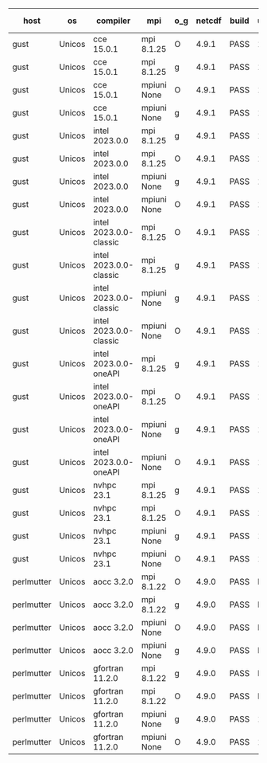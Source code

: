 

| host     | os       | compiler                              | mpi                      | o_g        | netcdf        | build       | u_pass          | u_fail          | s_pass            | s_fail            | e_pass             | e_fail             | nuopc_pass       | nuopc_fail       | artifacts link          |
|----------|----------|---------------------------------------|--------------------------|------------|---------------|-------------|-----------------|-----------------|-------------------|-------------------|--------------------|--------------------|------------------|------------------|-------------------------|
| gust | Unicos | cce 15.0.1 | mpi 8.1.25  | O | 4.9.1  | PASS | 13846 | 78 | 49 | 0 | 80 | 0 | 51 | 1 | <a href="https://github.com/esmf-org/esmf-test-artifacts/tree/015a602e57779c7f2712693a9df717fe40bab186/feature_state-intent-internal/cce/15.0.1/O/mpi/8.1.25" target="_blank">015a602</a> | 
| gust | Unicos | cce 15.0.1 | mpi 8.1.25  | g | 4.9.1  | PASS | 13848 | 76 | 49 | 0 | 80 | 0 | 51 | 1 | <a href="https://github.com/esmf-org/esmf-test-artifacts/tree/ab74426693f3871fb7e234a718c184a19bdfd674/feature_state-intent-internal/cce/15.0.1/g/mpi/8.1.25" target="_blank">ab74426</a> | 
| gust | Unicos | cce 15.0.1 | mpiuni None  | O | 4.9.1  | PASS | 12262 | 78 | 8 | 0 | 43 | 0 | None | None | <a href="https://github.com/esmf-org/esmf-test-artifacts/tree/abf483870e8ec23a633a052f82c437fa364ca7d3/feature_state-intent-internal/cce/15.0.1/O/mpiuni/None" target="_blank">abf4838</a> | 
| gust | Unicos | cce 15.0.1 | mpiuni None  | g | 4.9.1  | PASS | 12264 | 76 | 8 | 0 | 43 | 0 | None | None | <a href="https://github.com/esmf-org/esmf-test-artifacts/tree/cd46cf4a411f092ef9c5196a0aba693c3b29eb8e/feature_state-intent-internal/cce/15.0.1/g/mpiuni/None" target="_blank">cd46cf4</a> | 
| gust | Unicos | intel 2023.0.0 | mpi 8.1.25  | g | 4.9.1  | PASS | 13924 | 0 | 49 | 0 | 80 | 0 | 52 | 0 | <a href="https://github.com/esmf-org/esmf-test-artifacts/tree/f99436c7c136e52cc798e6606e35cb5da6b1e231/feature_state-intent-internal/intel/2023.0.0/g/mpi/8.1.25" target="_blank">f99436c</a> | 
| gust | Unicos | intel 2023.0.0 | mpi 8.1.25  | O | 4.9.1  | PASS | 13924 | 0 | 49 | 0 | 80 | 0 | 52 | 0 | <a href="https://github.com/esmf-org/esmf-test-artifacts/tree/e3f70f916a05599be56e57a7f48b256d2347afbf/feature_state-intent-internal/intel/2023.0.0/O/mpi/8.1.25" target="_blank">e3f70f9</a> | 
| gust | Unicos | intel 2023.0.0 | mpiuni None  | g | 4.9.1  | PASS | 12340 | 0 | 8 | 0 | 43 | 0 | None | None | <a href="https://github.com/esmf-org/esmf-test-artifacts/tree/2a0e87bb4fd9faac7271c99a2b9bc49d74d529f1/feature_state-intent-internal/intel/2023.0.0/g/mpiuni/None" target="_blank">2a0e87b</a> | 
| gust | Unicos | intel 2023.0.0 | mpiuni None  | O | 4.9.1  | PASS | 12340 | 0 | 8 | 0 | 43 | 0 | None | None | <a href="https://github.com/esmf-org/esmf-test-artifacts/tree/0479a7ca67ce857ceb6820c19e4e5312a88e6d5b/feature_state-intent-internal/intel/2023.0.0/O/mpiuni/None" target="_blank">0479a7c</a> | 
| gust | Unicos | intel 2023.0.0-classic | mpi 8.1.25  | O | 4.9.1  | PASS | 13924 | 0 | 49 | 0 | 80 | 0 | 52 | 0 | <a href="https://github.com/esmf-org/esmf-test-artifacts/tree/79944c8fb29ea9bb4b0b8c9d0a3b176fa22ce4c7/feature_state-intent-internal/intel/2023.0.0-classic/O/mpi/8.1.25" target="_blank">79944c8</a> | 
| gust | Unicos | intel 2023.0.0-classic | mpi 8.1.25  | g | 4.9.1  | PASS | 13924 | 0 | 49 | 0 | 80 | 0 | 52 | 0 | <a href="https://github.com/esmf-org/esmf-test-artifacts/tree/8698e811d34962c2c870b206780f5e1708afa5be/feature_state-intent-internal/intel/2023.0.0-classic/g/mpi/8.1.25" target="_blank">8698e81</a> | 
| gust | Unicos | intel 2023.0.0-classic | mpiuni None  | g | 4.9.1  | PASS | 12340 | 0 | 8 | 0 | 43 | 0 | None | None | <a href="https://github.com/esmf-org/esmf-test-artifacts/tree/e7745822b16d95135b69b2ed04b555da848d0152/feature_state-intent-internal/intel/2023.0.0-classic/g/mpiuni/None" target="_blank">e774582</a> | 
| gust | Unicos | intel 2023.0.0-classic | mpiuni None  | O | 4.9.1  | PASS | 12340 | 0 | 8 | 0 | 43 | 0 | None | None | <a href="https://github.com/esmf-org/esmf-test-artifacts/tree/358d0e93a2bcde7704fd56a2e2eacce568a14b7f/feature_state-intent-internal/intel/2023.0.0-classic/O/mpiuni/None" target="_blank">358d0e9</a> | 
| gust | Unicos | intel 2023.0.0-oneAPI | mpi 8.1.25  | g | 4.9.1  | PASS | 13924 | 0 | 49 | 0 | 80 | 0 | 49 | 3 | <a href="https://github.com/esmf-org/esmf-test-artifacts/tree/481e2fdf51f4d9fc1e2511bee23bc12498013768/feature_state-intent-internal/intel/2023.0.0-oneAPI/g/mpi/8.1.25" target="_blank">481e2fd</a> | 
| gust | Unicos | intel 2023.0.0-oneAPI | mpi 8.1.25  | O | 4.9.1  | PASS | 13924 | 0 | 48 | 1 | 80 | 0 | 40 | 12 | <a href="https://github.com/esmf-org/esmf-test-artifacts/tree/14f2b45d9f18d72fd640327157a5207e7f9d57e9/feature_state-intent-internal/intel/2023.0.0-oneAPI/O/mpi/8.1.25" target="_blank">14f2b45</a> | 
| gust | Unicos | intel 2023.0.0-oneAPI | mpiuni None  | g | 4.9.1  | PASS | 12340 | 0 | 8 | 0 | 43 | 0 | None | None | <a href="https://github.com/esmf-org/esmf-test-artifacts/tree/cfa78bebbb403cabc0c34c165349329455162d95/feature_state-intent-internal/intel/2023.0.0-oneAPI/g/mpiuni/None" target="_blank">cfa78be</a> | 
| gust | Unicos | intel 2023.0.0-oneAPI | mpiuni None  | O | 4.9.1  | PASS | 12340 | 0 | 8 | 0 | 43 | 0 | None | None | <a href="https://github.com/esmf-org/esmf-test-artifacts/tree/bdbc4430014c6e4b3a99d0afa06e3c6160b96a33/feature_state-intent-internal/intel/2023.0.0-oneAPI/O/mpiuni/None" target="_blank">bdbc443</a> | 
| gust | Unicos | nvhpc 23.1 | mpi 8.1.25  | g | 4.9.1  | PASS | 13875 | 49 | 47 | 2 | 78 | 2 | 45 | 7 | <a href="https://github.com/esmf-org/esmf-test-artifacts/tree/e6103006a87fb312796b383dd774ad0ccef00bb8/feature_state-intent-internal/nvhpc/23.1/g/mpi/8.1.25" target="_blank">e610300</a> | 
| gust | Unicos | nvhpc 23.1 | mpi 8.1.25  | O | 4.9.1  | PASS | 13921 | 3 | 49 | 0 | 80 | 0 | 45 | 7 | <a href="https://github.com/esmf-org/esmf-test-artifacts/tree/d26c0c6ee9ead9177626f9573a362a949034f17f/feature_state-intent-internal/nvhpc/23.1/O/mpi/8.1.25" target="_blank">d26c0c6</a> | 
| gust | Unicos | nvhpc 23.1 | mpiuni None  | g | 4.9.1  | PASS | 12340 | 0 | 6 | 2 | 43 | 0 | None | None | <a href="https://github.com/esmf-org/esmf-test-artifacts/tree/5f2be6b7063d8254bd0ebe73b95529db66d4fbb3/feature_state-intent-internal/nvhpc/23.1/g/mpiuni/None" target="_blank">5f2be6b</a> | 
| gust | Unicos | nvhpc 23.1 | mpiuni None  | O | 4.9.1  | PASS | 12338 | 2 | 8 | 0 | 43 | 0 | None | None | <a href="https://github.com/esmf-org/esmf-test-artifacts/tree/c0a76cdfd6318b17d5e2a0428d94201da3efe924/feature_state-intent-internal/nvhpc/23.1/O/mpiuni/None" target="_blank">c0a76cd</a> | 
| perlmutter | Unicos | aocc 3.2.0 | mpi 8.1.22  | O | 4.9.0  | PASS | None | None | None | None | None | None | None | None | <a href="https://github.com/esmf-org/esmf-test-artifacts/tree/7fae701156c7b122551c9193f56620a6e5368867/feature_state-intent-internal/aocc/3.2.0/O/mpi/8.1.22" target="_blank">7fae701</a> | 
| perlmutter | Unicos | aocc 3.2.0 | mpi 8.1.22  | g | 4.9.0  | PASS | None | None | None | None | None | None | 45 | 7 | <a href="https://github.com/esmf-org/esmf-test-artifacts/tree/f778db58311306624a661e5740aad5819a8a8e28/feature_state-intent-internal/aocc/3.2.0/g/mpi/8.1.22" target="_blank">f778db5</a> | 
| perlmutter | Unicos | aocc 3.2.0 | mpiuni None  | O | 4.9.0  | PASS | None | None | None | None | None | None | None | None | <a href="https://github.com/esmf-org/esmf-test-artifacts/tree/61bea64bd5aa647ad313d8583063b9ac1d105913/feature_state-intent-internal/aocc/3.2.0/O/mpiuni/None" target="_blank">61bea64</a> | 
| perlmutter | Unicos | aocc 3.2.0 | mpiuni None  | g | 4.9.0  | PASS | None | None | None | None | None | None | None | None | <a href="https://github.com/esmf-org/esmf-test-artifacts/tree/043260138b3fba4b241d64b211e0c30e4bee7177/feature_state-intent-internal/aocc/3.2.0/g/mpiuni/None" target="_blank">0432601</a> | 
| perlmutter | Unicos | gfortran 11.2.0 | mpi 8.1.22  | g | 4.9.0  | PASS | None | None | None | None | None | None | None | None | <a href="https://github.com/esmf-org/esmf-test-artifacts/tree/8fb45afc2cb5512b1188581688a6cbdf7e81db0e/feature_state-intent-internal/gfortran/11.2.0/g/mpi/8.1.22" target="_blank">8fb45af</a> | 
| perlmutter | Unicos | gfortran 11.2.0 | mpi 8.1.22  | O | 4.9.0  | PASS | None | None | None | None | None | None | None | None | <a href="https://github.com/esmf-org/esmf-test-artifacts/tree/8ef3e7d1f6aa6e12e132c019655a708b3d985466/feature_state-intent-internal/gfortran/11.2.0/O/mpi/8.1.22" target="_blank">8ef3e7d</a> | 
| perlmutter | Unicos | gfortran 11.2.0 | mpiuni None  | g | 4.9.0  | PASS | 12340 | 0 | 8 | 0 | 43 | 0 | None | None | <a href="https://github.com/esmf-org/esmf-test-artifacts/tree/b21e2d059e7fb9c4317ecd2aee09208af59d37b3/feature_state-intent-internal/gfortran/11.2.0/g/mpiuni/None" target="_blank">b21e2d0</a> | 
| perlmutter | Unicos | gfortran 11.2.0 | mpiuni None  | O | 4.9.0  | PASS | 12340 | 0 | 8 | 0 | 43 | 0 | None | None | <a href="https://github.com/esmf-org/esmf-test-artifacts/tree/11b55776f1b22f8a43c1ec2777a11f6e098fb1fd/feature_state-intent-internal/gfortran/11.2.0/O/mpiuni/None" target="_blank">11b5577</a> | 
